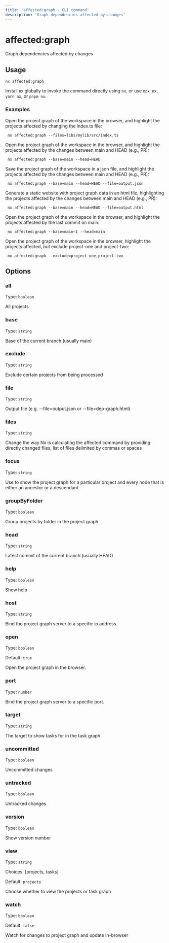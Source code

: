 ```yaml
---
title: 'affected:graph - CLI command'
description: 'Graph dependencies affected by changes'
---
```


# affected:graph

Graph dependencies affected by changes

## Usage

```shell
nx affected:graph
```

Install `nx` globally to invoke the command directly using `nx`, or use `npx nx`, `yarn nx`, or `pnpm nx`.

### Examples

Open the project graph of the workspace in the browser, and highlight the projects affected by changing the index.ts file:

```shell
 nx affected:graph --files=libs/mylib/src/index.ts
```

Open the project graph of the workspace in the browser, and highlight the projects affected by the changes between main and HEAD (e.g., PR):

```shell
 nx affected:graph --base=main --head=HEAD
```

Save the project graph of the workspace in a json file, and highlight the projects affected by the changes between main and HEAD (e.g., PR):

```shell
 nx affected:graph --base=main --head=HEAD --file=output.json
```

Generate a static website with project graph data in an html file, highlighting the projects affected by the changes between main and HEAD (e.g., PR):

```shell
 nx affected:graph --base=main --head=HEAD --file=output.html
```

Open the project graph of the workspace in the browser, and highlight the projects affected by the last commit on main:

```shell
 nx affected:graph --base=main~1 --head=main
```

Open the project graph of the workspace in the browser, highlight the projects affected, but exclude project-one and project-two:

```shell
 nx affected:graph --exclude=project-one,project-two
```

## Options

### all

Type: `boolean`

All projects

### base

Type: `string`

Base of the current branch (usually main)

### exclude

Type: `string`

Exclude certain projects from being processed

### file

Type: `string`

Output file (e.g. --file=output.json or --file=dep-graph.html)

### files

Type: `string`

Change the way Nx is calculating the affected command by providing directly changed files, list of files delimited by commas or spaces

### focus

Type: `string`

Use to show the project graph for a particular project and every node that is either an ancestor or a descendant.

### groupByFolder

Type: `boolean`

Group projects by folder in the project graph

### head

Type: `string`

Latest commit of the current branch (usually HEAD)

### help

Type: `boolean`

Show help

### host

Type: `string`

Bind the project graph server to a specific ip address.

### open

Type: `boolean`

Default: `true`

Open the project graph in the browser.

### port

Type: `number`

Bind the project graph server to a specific port.

### target

Type: `string`

The target to show tasks for in the task graph

### uncommitted

Type: `boolean`

Uncommitted changes

### untracked

Type: `boolean`

Untracked changes

### version

Type: `boolean`

Show version number

### view

Type: `string`

Choices: [projects, tasks]

Default: `projects`

Choose whether to view the projects or task graph

### watch

Type: `boolean`

Default: `false`

Watch for changes to project graph and update in-browser
